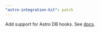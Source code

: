 ```yaml
---
"astro-integration-kit": patch
---
```


Add support for Astro DB hooks. See [docs](https://astro-integration-kit.netlify.app/core/define-integration/#astro-db-astrojsdb).
